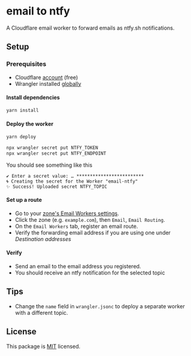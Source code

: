 # email to ntfy

A Cloudflare email worker to forward emails as ntfy.sh notifications.

## Setup

### Prerequisites

- Cloudflare [account](https://dash.cloudflare.com/sign-up) (free)
- Wrangler installed [globally](https://developers.cloudflare.com/workers/wrangler/install-and-update/#install-wrangler-globally)

#### Install dependencies

```bash
yarn install
```

#### Deploy the worker

```bash
yarn deploy
```

```bash
npx wrangler secret put NTFY_TOKEN
npx wrangler secret put NTFY_ENDPOINT
```

You should see something like this

```console
✔ Enter a secret value: … *************************
🌀 Creating the secret for the Worker "email-ntfy" 
✨ Success! Uploaded secret NTFY_TOPIC
```

#### Set up a route

- Go to your [zone's Email Workers settings](https://dash.cloudflare.com/?to=/:account).
- Click the zone (e.g. `example.com`), then `Email`, `Email Routing`.
- On the `Email Workers` tab, register an email route.
- Verify the forwarding email address if you are using one under *Destination addresses*

#### Verify

- Send an email to the email address you registered.
- You should receive an ntfy notification for the selected topic

## Tips

- Change the `name` field in `wrangler.jsonc` to deploy a separate worker with a different topic.

## License

This package is [MIT](./LICENSE) licensed.
